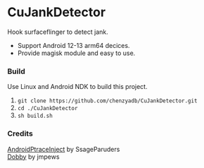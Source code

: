 # CuJankDetector
Hook surfaceflinger to detect jank.  
- Support Android 12-13 arm64 decices.  
- Provide magisk module and easy to use.

### Build
Use Linux and Android NDK to build this project.  
1. `git clone https://github.com/chenzyadb/CuJankDetector.git`  
2. `cd ./CuJankDetector`  
3. `sh build.sh`  

### Credits
[AndroidPtraceInject](https://github.com/SsageParuders/AndroidPtraceInject) by SsageParuders  
[Dobby](https://github.com/jmpews/Dobby) by jmpews  
